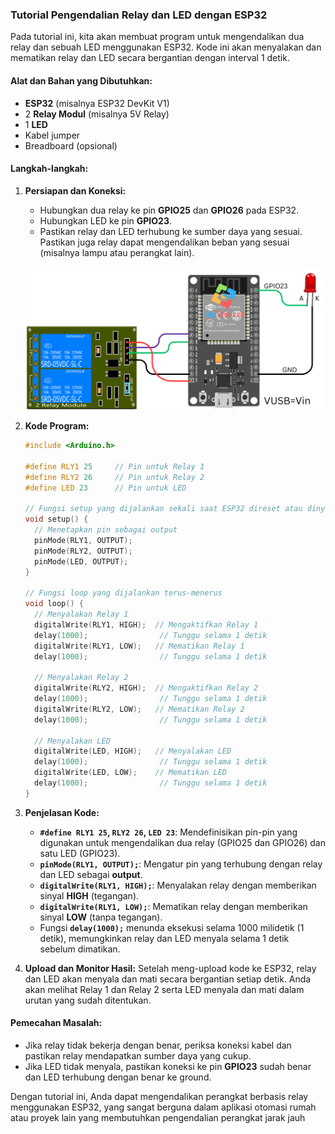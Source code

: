 ### **Tutorial Pengendalian Relay dan LED dengan ESP32**

Pada tutorial ini, kita akan membuat program untuk mengendalikan dua relay dan sebuah LED menggunakan ESP32. Kode ini akan menyalakan dan mematikan relay dan LED secara bergantian dengan interval 1 detik.

#### **Alat dan Bahan yang Dibutuhkan:**

- **ESP32** (misalnya ESP32 DevKit V1)
- 2 **Relay Modul** (misalnya 5V Relay)
- 1 **LED**
- Kabel jumper
- Breadboard (opsional)

#### **Langkah-langkah:**

1. **Persiapan dan Koneksi:**

   - Hubungkan dua relay ke pin **GPIO25** dan **GPIO26** pada ESP32.
   - Hubungkan LED ke pin **GPIO23**.
   - Pastikan relay dan LED terhubung ke sumber daya yang sesuai. Pastikan juga relay dapat mengendalikan beban yang sesuai (misalnya lampu atau perangkat lain).

   ![Relay](./assets/Relay.png)

2. **Kode Program:**

   ```c++
   #include <Arduino.h>
   
   #define RLY1 25     // Pin untuk Relay 1
   #define RLY2 26     // Pin untuk Relay 2
   #define LED 23      // Pin untuk LED
   
   // Fungsi setup yang dijalankan sekali saat ESP32 direset atau dinyalakan
   void setup() {
     // Menetapkan pin sebagai output
     pinMode(RLY1, OUTPUT);
     pinMode(RLY2, OUTPUT);
     pinMode(LED, OUTPUT);
   }
   
   // Fungsi loop yang dijalankan terus-menerus
   void loop() {
     // Menyalakan Relay 1
     digitalWrite(RLY1, HIGH);  // Mengaktifkan Relay 1
     delay(1000);                // Tunggu selama 1 detik
     digitalWrite(RLY1, LOW);   // Mematikan Relay 1
     delay(1000);                // Tunggu selama 1 detik
   
     // Menyalakan Relay 2
     digitalWrite(RLY2, HIGH);  // Mengaktifkan Relay 2
     delay(1000);                // Tunggu selama 1 detik
     digitalWrite(RLY2, LOW);   // Mematikan Relay 2
     delay(1000);                // Tunggu selama 1 detik
   
     // Menyalakan LED
     digitalWrite(LED, HIGH);   // Menyalakan LED
     delay(1000);                // Tunggu selama 1 detik
     digitalWrite(LED, LOW);    // Mematikan LED
     delay(1000);                // Tunggu selama 1 detik
   }
   ```

3. **Penjelasan Kode:**

   - **`#define RLY1 25`, `RLY2 26`, `LED 23`**: Mendefinisikan pin-pin yang digunakan untuk mengendalikan dua relay (GPIO25 dan GPIO26) dan satu LED (GPIO23).
   - **`pinMode(RLY1, OUTPUT);`**: Mengatur pin yang terhubung dengan relay dan LED sebagai **output**.
   - **`digitalWrite(RLY1, HIGH);`**: Menyalakan relay dengan memberikan sinyal **HIGH** (tegangan).
   - **`digitalWrite(RLY1, LOW);`**: Mematikan relay dengan memberikan sinyal **LOW** (tanpa tegangan).
   - Fungsi **`delay(1000);`** menunda eksekusi selama 1000 milidetik (1 detik), memungkinkan relay dan LED menyala selama 1 detik sebelum dimatikan.

4. **Upload dan Monitor Hasil:** Setelah meng-upload kode ke ESP32, relay dan LED akan menyala dan mati secara bergantian setiap detik. Anda akan melihat Relay 1 dan Relay 2 serta LED menyala dan mati dalam urutan yang sudah ditentukan.

#### **Pemecahan Masalah:**

- Jika relay tidak bekerja dengan benar, periksa koneksi kabel dan pastikan relay mendapatkan sumber daya yang cukup.
- Jika LED tidak menyala, pastikan koneksi ke pin **GPIO23** sudah benar dan LED terhubung dengan benar ke ground.

Dengan tutorial ini, Anda dapat mengendalikan perangkat berbasis relay menggunakan ESP32, yang sangat berguna dalam aplikasi otomasi rumah atau proyek lain yang membutuhkan pengendalian perangkat jarak jauh